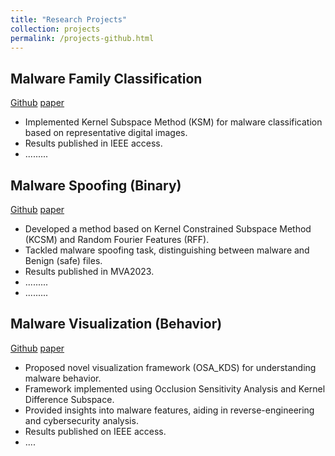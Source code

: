 ```yaml
---
title: "Research Projects"
collection: projects
permalink: /projects-github.html
---
```




##  Malware Family Classification 
[Github](https://github.com/Djaferbenchadi/Malware_classification_ksm) [paper](https://ieeexplore.ieee.org/abstract/document/10244023)
- Implemented Kernel Subspace Method (KSM) for malware classification based on representative digital images.
- Results published in IEEE access.
- .........
  
##  Malware Spoofing (Binary)
[Github](https://github.com/Djaferbenchadi/Malware_analysis_binary) [paper](https://ieeexplore.ieee.org/abstract/document/10215631)
- Developed a method based on Kernel Constrained Subspace Method (KCSM) and Random Fourier Features (RFF).
- Tackled malware spoofing task, distinguishing between malware and Benign (safe) files.
- Results published in MVA2023.
- .........
- .........

##  Malware Visualization (Behavior)
[Github](https://github.com/Djaferbenchadi/OSA_KDS) [paper](https://ieeexplore.ieee.org/abstract/document/10244023)
- Proposed novel visualization framework (OSA_KDS) for understanding malware behavior.
- Framework implemented using Occlusion Sensitivity Analysis and Kernel Difference Subspace.
- Provided insights into malware features, aiding in reverse-engineering and cybersecurity analysis.
- Results published on IEEE access.
- ....